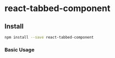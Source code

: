 # react-tabbed-component

## Install

```bash
npm install --save react-tabbed-component
```

### Basic Usage

```javascript
```